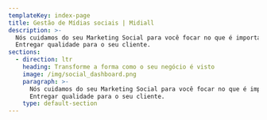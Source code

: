 ```yaml
---
templateKey: index-page
title: Gestão de Mídias sociais | Midiall
description: >-
  Nós cuidamos do seu Marketing Social para você focar no que é importante:
  Entregar qualidade para o seu cliente.
sections:
  - direction: ltr
    heading: Transforme a forma como o seu negócio é visto
    image: /img/social_dashboard.png
    paragraph: >-
      Nós cuidamos do seu Marketing Social para você focar no que é importante:
      Entregar qualidade para o seu cliente.
    type: default-section
---
```


